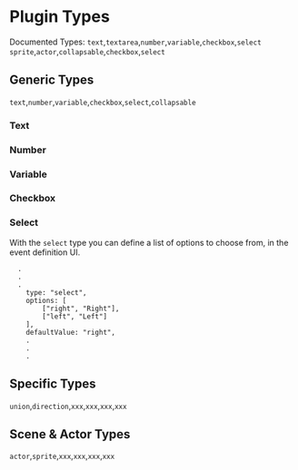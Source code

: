 # Plugin Types
Documented Types:
`text`,`textarea`,`number`,`variable`,`checkbox`,`select`
`sprite`,`actor`,`collapsable`,`checkbox`,`select`

## Generic Types
`text`,`number`,`variable`,`checkbox`,`select`,`collapsable`

### Text


### Number


### Variable


### Checkbox


### Select
With the `select` type you can define a list of options to choose from, in the event definition UI.

```
  .
  .
  .
  	type: "select",
	options: [
		["right", "Right"],
		["left", "Left"]
	],
	defaultValue: "right",
    .
    .
    .
```

## Specific Types
`union`,`direction`,`xxx`,`xxx`,`xxx`,`xxx`

## Scene & Actor Types
`actor`,`sprite`,`xxx`,`xxx`,`xxx`,`xxx`

